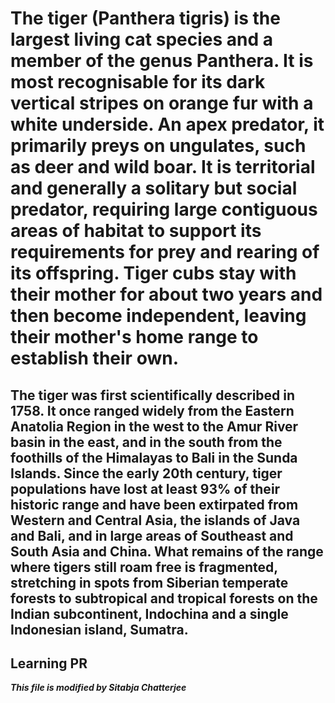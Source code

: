 # The tiger (Panthera tigris) is the largest living cat species and a member of the genus Panthera. It is most recognisable for its dark vertical stripes on orange fur with a white underside. An apex predator, it primarily preys on ungulates, such as deer and wild boar. It is territorial and generally a solitary but social predator, requiring large contiguous areas of habitat to support its requirements for prey and rearing of its offspring. Tiger cubs stay with their mother for about two years and then become independent, leaving their mother's home range to establish their own.

## The tiger was first scientifically described in 1758. It once ranged widely from the Eastern Anatolia Region in the west to the Amur River basin in the east, and in the south from the foothills of the Himalayas to Bali in the Sunda Islands. Since the early 20th century, tiger populations have lost at least 93% of their historic range and have been extirpated from Western and Central Asia, the islands of Java and Bali, and in large areas of Southeast and South Asia and China. What remains of the range where tigers still roam free is fragmented, stretching in spots from Siberian temperate forests to subtropical and tropical forests on the Indian subcontinent, Indochina and a single Indonesian island, Sumatra.

## Learning PR


***This file is modified by Sitabja Chatterjee***
